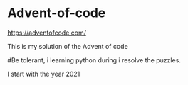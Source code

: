 # Advent-of-code
https://adventofcode.com/

This is my solution of the Advent of code

#Be tolerant, i learning python during i resolve the puzzles.

I start with the year 2021 
